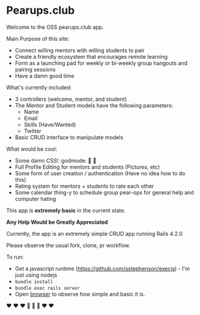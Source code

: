 Pearups.club
============

Welcome to the OSS pearups.club app.

Main Purpose of this site:
 - Connect willing mentors with willing students to pair
 - Create a friendly ecosystem that encourages remote learning
 - Form as a launching pad for weekly or bi-weekly group hangouts and pairing sessions
 - Have a damn good time

What's currently included:
 - 3 controllers (welcome, mentor, and student)
 - The Mentor and Student models have the following parameters:
   - Name
   - Email
   - Skills (Have/Wanted)
   - Twitter
 - Basic CRUD interface to manipulate models

What would be cool:
 - Some damn CSS! :godmode: :8ball: :crystal_ball:
 - Full Profile Editing for mentors and students (Pictures, etc)
 - Some form of user creation / authentication (Have no idea how to do this)
 - Rating system for mentors + students to rate each other
 - Some calendar thing-y to schedule group pear-ops for general help and computer hating

This app is **extremely basic** in the current state.

**Any Help Would be Greatly Appreciated**

Currently, the app is an extremely simple CRUD app running Rails 4.2.0

Please observe the usual fork, clone, pr workflow.

To run:
 - Get a javascript runtime (https://github.com/sstephenson/execjs) - I'm just using nodejs
 - `bundle install`
 - `bundle exec rails server`
 - Open [browser](http://127.0.0.1:3000/) to observe how simple and basic it is.

:heart: :heart: :heart: :purple_heart: :blue_heart: :purple_heart: :heart: :heart:
